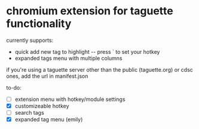 # chromium extension for taguette functionality

currently supports:
- quick add new tag to highlight -- press ` to set your hotkey
- expanded tags menu with multiple columns

if you're using a taguette server other than the public (taguette.org) or cdsc ones, add the url in manifest.json

to-do:
- [ ] extension menu with hotkey/module settings
- [x] customizeable hotkey
- [ ] search tags
- [x] expanded tag menu (emily)
